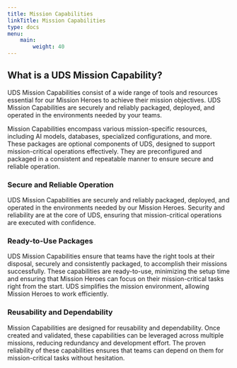```yaml
---
title: Mission Capabilities
linkTitle: Mission Capabilities
type: docs
menu:
    main:
        weight: 40
---
```


## What is a UDS Mission Capability?

UDS Mission Capabilities consist of a wide range of tools and resources essential for our Mission Heroes to achieve their mission objectives. UDS Mission Capabilities are securely and reliably packaged, deployed, and operated in the environments needed by your teams.

Mission Capabilities encompass various mission-specific resources, including AI models, databases, specialized configurations, and more. These packages are optional components of UDS, designed to support mission-critical operations effectively. They are preconfigured and packaged in a consistent and repeatable manner to ensure secure and reliable operation.

### Secure and Reliable Operation

UDS Mission Capabilities are securely and reliably packaged, deployed, and operated in the environments needed by our Mission Heroes. Security and reliability are at the core of UDS, ensuring that mission-critical operations are executed with confidence.

### Ready-to-Use Packages

UDS Mission Capabilities ensure that teams have the right tools at their disposal, securely and consistently packaged, to accomplish their missions successfully. These capabilities are ready-to-use, minimizing the setup time and ensuring that Mission Heroes can focus on their mission-critical tasks right from the start. UDS simplifies the mission environment, allowing Mission Heroes to work efficiently.

### Reusability and Dependability

Mission Capabilities are designed for reusability and dependability. Once created and validated, these capabilities can be leveraged across multiple missions, reducing redundancy and development effort. The proven reliability of these capabilities ensures that teams can depend on them for mission-critical tasks without hesitation.

